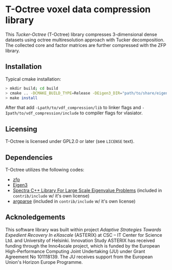 # T-Octree voxel data compression library

This *Tucker-Octree* (T-Octree) library compresses 3-dimensional dense datasets
using octree multiresolution approach with Tucker decomposition. The collected
core and factor matrices are further compressed with the ZFP library.

## Installation

Typical cmake installation:

```bash
> mkdir build; cd build
> cmake .. -DCMAKE_BUILD_TYPE=Release -DEigen3_DIR="path/to/share/eigen3/cmake" -Dzfp_DIR="path/to/lib/cmake/zfp" -DCMAKE_INSTALL_PREFIX="<vlasiator-path>/vdf_compression"
> make install
```

After that add `-Lpath/to/vdf_compression/lib` to linker flags and
`-Ipath/to/vdf_compression/include` to compiler flags for vlasiator.

## Licensing

T-Octree is licensed under GPL2.0 or later (see `LICENSE` text).

## Dependencies

T-Octree utilizes the following codes:

- [zfp](https://computing.llnl.gov/projects/zfp)
- [Eigen3](https://eigen.tuxfamily.org/index.php?title=Main_Page)
- [Spectra C++ Library For Large Scale Eigenvalue Problems](https://spectralib.org) (included in `contrib/include` w/ it's own license)
- [argparse](https://github.com/morrisfranken/argparse) (included in `contrib/include` w/ it's own license)

## Acknoledgements

This software library was built within project *Adaptive Strategies Towards Expedient Recovery In eXascale* (ASTERIX) at CSC – IT Center for Science Ltd. and University of Helsinki.
Innovation Study ASTERIX has received funding through the Inno4scale project, which is funded by the European High-Performance Computing Joint Undertaking (JU) under Grant Agreement No 101118139. The JU receives support from the European Union's Horizon Europe Programme.
